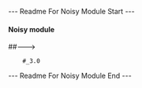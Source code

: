 --- Readme For Noisy Module Start ---


####  Noisy module

##---> 

        #_3.0   

--- Readme For Noisy Module End ---